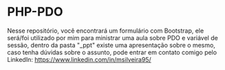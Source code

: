 # PHP-PDO
Nesse repositório, você encontrará um formulário com Bootstrap, ele será/foi utilizado por mim para ministrar uma aula sobre PDO e variável de sessão, dentro da pasta "_ppt" existe uma apresentação sobre o mesmo, caso tenha dúvidas sobre o assunto, pode entrar em contato comigo pelo LinkedIn: https://www.linkedin.com/in/msilveira95/
